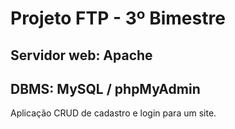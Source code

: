 # Projeto FTP - 3º Bimestre

## Servidor web: Apache
## DBMS: MySQL / phpMyAdmin

<p>Aplicação CRUD de cadastro e login para um site.</p>
